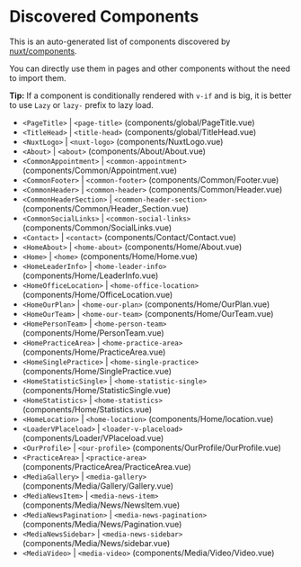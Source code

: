 # Discovered Components

This is an auto-generated list of components discovered by [nuxt/components](https://github.com/nuxt/components).

You can directly use them in pages and other components without the need to import them.

**Tip:** If a component is conditionally rendered with `v-if` and is big, it is better to use `Lazy` or `lazy-` prefix to lazy load.

- `<PageTitle>` | `<page-title>` (components/global/PageTitle.vue)
- `<TitleHead>` | `<title-head>` (components/global/TitleHead.vue)
- `<NuxtLogo>` | `<nuxt-logo>` (components/NuxtLogo.vue)
- `<About>` | `<about>` (components/About/About.vue)
- `<CommonAppointment>` | `<common-appointment>` (components/Common/Appointment.vue)
- `<CommonFooter>` | `<common-footer>` (components/Common/Footer.vue)
- `<CommonHeader>` | `<common-header>` (components/Common/Header.vue)
- `<CommonHeaderSection>` | `<common-header-section>` (components/Common/Header_Section.vue)
- `<CommonSocialLinks>` | `<common-social-links>` (components/Common/SocialLinks.vue)
- `<Contact>` | `<contact>` (components/Contact/Contact.vue)
- `<HomeAbout>` | `<home-about>` (components/Home/About.vue)
- `<Home>` | `<home>` (components/Home/Home.vue)
- `<HomeLeaderInfo>` | `<home-leader-info>` (components/Home/LeaderInfo.vue)
- `<HomeOfficeLocation>` | `<home-office-location>` (components/Home/OfficeLocation.vue)
- `<HomeOurPlan>` | `<home-our-plan>` (components/Home/OurPlan.vue)
- `<HomeOurTeam>` | `<home-our-team>` (components/Home/OurTeam.vue)
- `<HomePersonTeam>` | `<home-person-team>` (components/Home/PersonTeam.vue)
- `<HomePracticeArea>` | `<home-practice-area>` (components/Home/PracticeArea.vue)
- `<HomeSinglePractice>` | `<home-single-practice>` (components/Home/SinglePractice.vue)
- `<HomeStatisticSingle>` | `<home-statistic-single>` (components/Home/StatisticSingle.vue)
- `<HomeStatistics>` | `<home-statistics>` (components/Home/Statistics.vue)
- `<HomeLocation>` | `<home-location>` (components/Home/location.vue)
- `<LoaderVPlaceload>` | `<loader-v-placeload>` (components/Loader/VPlaceload.vue)
- `<OurProfile>` | `<our-profile>` (components/OurProfile/OurProfile.vue)
- `<PracticeArea>` | `<practice-area>` (components/PracticeArea/PracticeArea.vue)
- `<MediaGallery>` | `<media-gallery>` (components/Media/Gallery/Gallery.vue)
- `<MediaNewsItem>` | `<media-news-item>` (components/Media/News/NewsItem.vue)
- `<MediaNewsPagination>` | `<media-news-pagination>` (components/Media/News/Pagination.vue)
- `<MediaNewsSidebar>` | `<media-news-sidebar>` (components/Media/News/sidebar.vue)
- `<MediaVideo>` | `<media-video>` (components/Media/Video/Video.vue)

